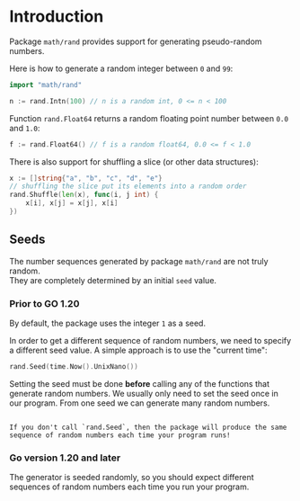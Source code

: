 # Introduction

Package `math/rand` provides support for generating pseudo-random numbers.

Here is how to generate a random integer between `0` and `99`:

```go
import "math/rand"

n := rand.Intn(100) // n is a random int, 0 <= n < 100
```

Function `rand.Float64` returns a random floating point number between `0.0` and `1.0`:

```go
f := rand.Float64() // f is a random float64, 0.0 <= f < 1.0
```

There is also support for shuffling a slice (or other data structures):

```go
x := []string{"a", "b", "c", "d", "e"}
// shuffling the slice put its elements into a random order
rand.Shuffle(len(x), func(i, j int) {
	x[i], x[j] = x[j], x[i]
})
```

## Seeds

The number sequences generated by package `math/rand` are not truly random.  
They are completely determined by an initial `seed` value.

### Prior to GO 1.20

By default, the package uses the integer `1` as a seed.

In order to get a different sequence of random numbers, we need to specify a different seed value.
A simple approach is to use the "current time":

```go
rand.Seed(time.Now().UnixNano())
```

Setting the seed must be done **before** calling any of the functions that generate random numbers.
We usually only need to set the seed once in our program.
From one seed we can generate many random numbers.

~~~~exercism/caution

If you don't call `rand.Seed`, then the package will produce the same sequence of random numbers each time your program runs!
~~~~

### Go version 1.20 and later

The generator is seeded randomly, so you should expect different sequences of random numbers each time you run your program.  
